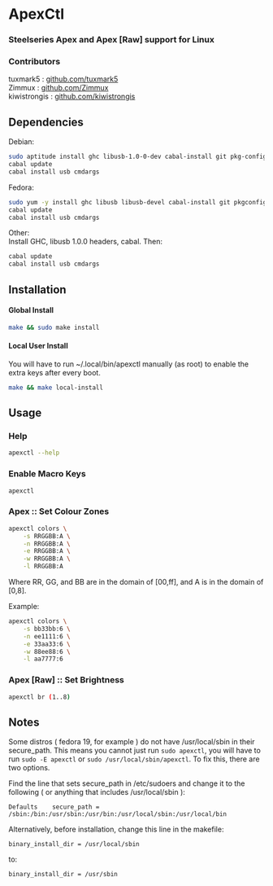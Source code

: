 # ApexCtl #

### Steelseries Apex and Apex [Raw] support for Linux ###

### Contributors ###
tuxmark5 : [github.com/tuxmark5](http://github.com/tuxmark5)  
Zimmux : [github.com/Zimmux](http://github.com/Zimmux)  
kiwistrongis : [github.com/kiwistrongis](http://github.com/kiwistrongis)  

## Dependencies ##
Debian:
```bash
sudo aptitude install ghc libusb-1.0-0-dev cabal-install git pkg-config
cabal update
cabal install usb cmdargs
```
Fedora:
```bash
sudo yum -y install ghc libusb libusb-devel cabal-install git pkgconfig
cabal update
cabal install usb cmdargs
```
Other:  
Install GHC, libusb 1.0.0 headers, cabal. Then:
```bash
cabal update
cabal install usb cmdargs
```

## Installation ##

#### Global Install ####
```bash
make && sudo make install
```

#### Local User Install ####
You will have to run ~/.local/bin/apexctl manually (as root) to enable the extra keys after every boot.
```bash
make && make local-install
```

## Usage ##

### Help ###
```bash
apexctl --help
```

### Enable Macro Keys ###
```bash
apexctl
```

### Apex :: Set Colour Zones ###
```bash
apexctl colors \
	-s RRGGBB:A \
	-n RRGGBB:A \
	-e RRGGBB:A \
	-w RRGGBB:A \
	-l RRGGBB:A
```
Where RR, GG, and BB are in the domain of [00,ff], and A is in the domain of [0,8].  

Example:
```bash
apexctl colors \
	-s bb33bb:6 \
	-n ee1111:6 \
	-e 33aa33:6 \
	-w 88ee88:6 \
	-l aa7777:6
```

### Apex [Raw] :: Set Brightness ###
```bash
apexctl br (1..8)
```

## Notes ##
Some distros ( fedora 19, for example ) do not have /usr/local/sbin in their secure_path. This means you cannot just run ```sudo apexctl```, you will have to run ```sudo -E apexctl``` or ```sudo /usr/local/sbin/apexctl```. To fix this, there are two options.

Find the line that sets secure_path in /etc/sudoers and change it to the following ( or anything that includes /usr/local/sbin ):
```
Defaults    secure_path = /sbin:/bin:/usr/sbin:/usr/bin:/usr/local/sbin:/usr/local/bin
```

Alternatively, before installation, change this line in the makefile:
```
binary_install_dir = /usr/local/sbin
```
to:
```
binary_install_dir = /usr/sbin
```